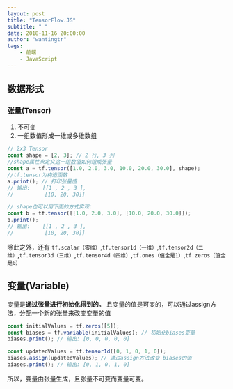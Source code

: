 ```yaml
---
layout: post
title: "TensorFlow.JS"
subtitle: " "
date: 2018-11-16 20:00:00
author: "wantingtr"
tags:
    - 前端
    - JavaScript
---
```


## 数据形式
### 张量(Tensor)
1. 不可变
2. 一组数值形成一维或多维数组
```js
// 2x3 Tensor
const shape = [2, 3]; // 2 行, 3 列
//shape属性来定义这一组数值如何组成张量
const a = tf.tensor([1.0, 2.0, 3.0, 10.0, 20.0, 30.0], shape);
//tf.tensor为构造函数
a.print(); // 打印张量值
// 输出:    [[1 , 2 , 3 ],
//          [10, 20, 30]]

// shape也可以用下面的方式实现:
const b = tf.tensor([[1.0, 2.0, 3.0], [10.0, 20.0, 30.0]]);
b.print();
// 输出:    [[1 , 2 , 3 ],
//          [10, 20, 30]]
```
除此之外，还有
`tf.scalar（零维）`,`tf.tensor1d（一维）`,`tf.tensor2d（二维）`,`tf.tensor3d（三维）`,`tf.tensor4d（四维）`,`tf.ones（值全是1）`,`tf.zeros（值全是0）`


## 变量(Variable)
变量是**通过张量进行初始化得到的。**
且变量的值是可变的，可以通过assign方法，分配一个新的张量来改变变量的值  
```js
const initialValues = tf.zeros([5]);
const biases = tf.variable(initialValues); // 初始化biases变量
biases.print(); // 输出: [0, 0, 0, 0, 0]

const updatedValues = tf.tensor1d([0, 1, 0, 1, 0]);
biases.assign(updatedValues); // 通过assign方法改变 biases的值
biases.print(); // 输出: [0, 1, 0, 1, 0]
```
所以，变量由张量生成，且张量不可变而变量可变。